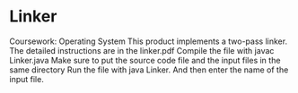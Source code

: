 # Linker
Coursework: Operating System
This product implements a two-pass linker.
The detailed instructions are in the linker.pdf
Compile the file with javac Linker.java
Make sure to put the source code file and the input files in the same directory
Run the file with java Linker. And then enter the name of the input file.
